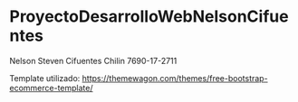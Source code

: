 # ProyectoDesarrolloWebNelsonCifuentes

Nelson Steven Cifuentes Chilin
7690-17-2711

Template utilizado:
https://themewagon.com/themes/free-bootstrap-ecommerce-template/
